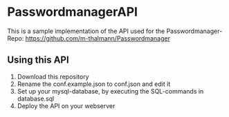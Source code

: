 # PasswordmanagerAPI
This is a sample implementation of the API used for the Passwordmanager-Repo: https://github.com/m-thalmann/Passwordmanager

## Using this API
1. Download this repository
2. Rename the conf.example.json to conf.json and edit it
3. Set up your mysql-database, by executing the SQL-commands in database.sql
4. Deploy the API on your webserver
